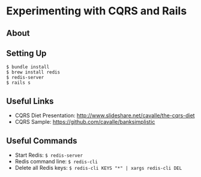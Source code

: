 Experimenting with CQRS and Rails
=================================

About
-----



Setting Up
----------

```
$ bundle install
$ brew install redis
$ redis-server
$ rails s
```

Useful Links
------------

* CQRS Diet Presentation: http://www.slideshare.net/cavalle/the-cqrs-diet
* CQRS Sample: https://github.com/cavalle/banksimplistic

Useful Commands
---------------

* Start Redis: ```$ redis-server```
* Redis command line: ```$ redis-cli```
* Delete all Redis keys: ```$ redis-cli KEYS "*" | xargs redis-cli DEL```
